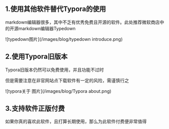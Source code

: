 ## 1.使用其他软件替代Typora的使用

markdown编辑器很多，其中不乏有优秀免费且开源的软件。此处推荐微软商店中的开源markdown编辑器Typedown

![typedown图片](/images/blog/typedown introduce.png)

## 2.使用Typora旧版本

Typora旧版本仍然可以免费使用，并且功能不过时

但是需要注意在非官网站点下载软件有一定的风险，需谨慎行之

![typora关于 图片](/images/blog/Typora about.png)

## 3.支持软件正版付费

如果你真的喜欢此软件，且打算长期使用，那么为此软件付费便非常值得

